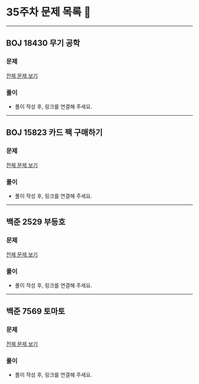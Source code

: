 # 35주차 문제 목록 📝
___
## BOJ 18430 무기 공학
### 문제
[전체 문제 보기](https://www.acmicpc.net/problem/18430)

### 풀이
- 풀이 작성 후, 링크를 연결해 주세요.
___
## BOJ 15823 카드 팩 구매하기
### 문제
[전체 문제 보기](https://www.acmicpc.net/problem/15823)

### 풀이
- 풀이 작성 후, 링크를 연결해 주세요.
___
## 백준 2529 부등호
### 문제
[전체 문제 보기](https://www.acmicpc.net/problem/2529)

### 풀이
- 풀이 작성 후, 링크를 연결해 주세요.
___

## 백준 7569 토마토
### 문제
[전체 문제 보기](https://www.acmicpc.net/problem/7569)

### 풀이
- 풀이 작성 후, 링크를 연결해 주세요.
